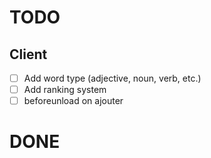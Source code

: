 # TODO

## Client

- [ ] Add word type (adjective, noun, verb, etc.)
- [ ] Add ranking system
- [ ] beforeunload on ajouter

# DONE
